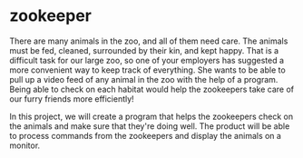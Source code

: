 # zookeeper
There are many animals in the zoo, and all of them need care. 
The animals must be fed, cleaned, surrounded by their kin, and kept happy.
That is a difficult task for our large zoo, so one of your employers has suggested a more convenient way to keep track of everything.
She wants to be able to pull up a video feed of any animal in the zoo with the help of a program.
Being able to check on each habitat would help the zookeepers take care of our furry friends more efficiently!

In this project, we will create a program that helps the zookeepers check on the animals and make sure that they're doing well.
The product will be able to process commands from the zookeepers and display the animals on a monitor.
